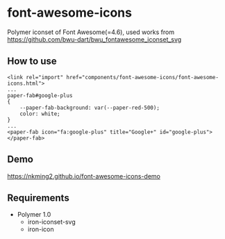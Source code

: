# font-awesome-icons
Polymer iconset of Font Awesome(=4.6), used works from https://github.com/bwu-dart/bwu_fontawesome_iconset_svg

## How to use
```
<link rel="import" href="components/font-awesome-icons/font-awesome-icons.html">
...
paper-fab#google-plus
{
	--paper-fab-background: var(--paper-red-500);
	color: white;
}
...
<paper-fab icon="fa:google-plus" title="Google+" id="google-plus"></paper-fab>
```

## Demo
https://nkming2.github.io/font-awesome-icons-demo

## Requirements
- Polymer 1.0
  - iron-iconset-svg
  - iron-icon
